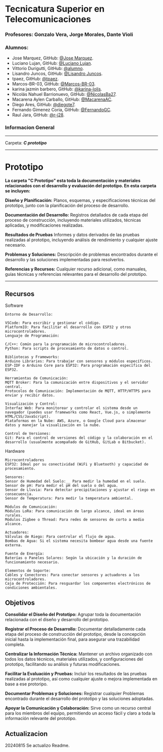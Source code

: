 # Tecnicatura Superior en Telecomunicaciones
### Profesores: Gonzalo Vera, Jorge Morales, Dante Violi  
### Alumnos: 
- Jose Marquez, GitHub: [@Jose Marquez](https://github.com/marquezjose).
- Luciano Lujan, GitHub: [@Luciano Lujan](https://github.com/lucianoilujan).
- Vittorio Durigutti, GitHub: [@alumno](https://github.com/alumno).
- Lisandro Juncos, GitHub: [@Lisandro Juncos](https://github.com/Lisandro-05).
- tpaez, GitHub: [@tpaez](https://github.com/tpaez).
- Marcos-BR-03, GitHub: [@Marcos-BR-03](https://github.com/Marcos-BR-03).
- karina jazmin barbero, GitHub: [@karina-lolis](https://github.com/karina-lolis).
- Nicolás Nahuel Barrionuevo, GitHub: [@NicolasBa27](https://github.com/NicolasBa27).
- Macarena Aylen Carballo, GitHub: [@MacarenaAC](https://github.com/MacarenaAC).
- Diego Ares, GitHub: [@diegote7](https://github.com/diegote7).
- Fernando Gimenez Coria, GitHub: [@FernandoGC](https://github.com/FerCbr).
- Raul Jara, GitHub: [@r-j28](https://github.com/r-j28).  

### Informacion General

***
Carpeta: ***C prototipo***

***
# Prototipo

__La carpeta "C Prototipo" esta toda la documentación y materiales relacionados con el desarrollo y evaluación del prototipo. En esta carpeta se incluyen:__  

__Diseño y Planificación:__ Planos, esquemas, y especificaciones técnicas del prototipo, junto con la planificación del proceso de desarrollo.    

__Documentación del Desarrollo:__ Registros detallados de cada etapa del proceso de construcción, incluyendo materiales utilizados, técnicas aplicadas, y modificaciones realizadas.  

__Resultados de Pruebas__ Informes y datos derivados de las pruebas realizadas al prototipo, incluyendo análisis de rendimiento y cualquier ajuste necesario.  

__Problemas y Soluciones:__ Descripción de problemas encontrados durante el desarrollo y las soluciones implementadas para resolverlos.  

__Referencias y Recursos:__ Cualquier recurso adicional, como manuales, guías técnicas y referencias relevantes para el desarrollo del prototipo.
***





## Recursos
Software 
```
Entorno de Desarrollo:

VSCode: Para escribir y gestionar el código.
PlatformIO: Para facilitar el desarrollo con ESP32 y otros microcontroladores.
Lenguaje de Programación:

C/C++: Común para la programación de microcontroladores.
Python: Para scripts de procesamiento de datos o control.

Bibliotecas y Frameworks:
Arduino Libraries: Para trabajar con sensores y módulos específicos.
ESP-IDF o Arduino Core para ESP32: Para programación específica del ESP32.  

Herramientas de Comunicación:
MQTT Broker: Para la comunicación entre dispositivos y el servidor central.
Protocolos de Comunicación: Implementación de MQTT, HTTP/HTTPS para enviar y recibir datos.

Visualización y Control:
Interfaz Web: Para monitorear y controlar el sistema desde un navegador (puedes usar frameworks como React, Vue.js, o simplemente HTML/CSS/JavaScript).
Plataformas en la Nube: AWS, Azure, o Google Cloud para almacenar datos y manejar la visualización en la nube.

Control de Versiones:
Git: Para el control de versiones del código y la colaboración en el desarrollo (usualmente acompañado de GitHub, GitLab o Bitbucket).

```

Hardware 
```
Microcontroladores
ESP32: Ideal por su conectividad (WiFi y Bluetooth) y capacidad de procesamiento.

Sensores:
Sensor de Humedad del Suelo:__ Para medir la humedad en el suelo.
Sensor de pH: Para medir el pH del suelo o del agua.
Sensor de Lluvia: Para detectar precipitaciones y ajustar el riego en consecuencia.
Sensor de Temperatura: Para medir la temperatura ambiental.

Módulos de Comunicación:   
Módulos LoRa: Para comunicación de largo alcance, ideal en áreas rurales.  
Módulos Zigbee o Thread: Para redes de sensores de corto a medio alcance.  

Actuadores:
Válvulas de Riego: Para controlar el flujo de agua.
Bombas de Agua: Si el sistema necesita bombear agua desde una fuente externa.

Fuente de Energía:
Baterías o Paneles Solares: Según la ubicación y la duración de funcionamiento necesario.

Elementos de Soporte:
Cables y Conectores: Para conectar sensores y actuadores a los microcontroladores.
Caja de Protección: Para resguardar los componentes electrónicos de condiciones ambientales.

```
## Objetivos

__Consolidar el Diseño del Prototipo:__ Agrupar toda la documentación relacionada con el diseño y desarrollo del prototipo.  

__Registrar el Proceso de Desarrollo:__ Documentar detalladamente cada etapa del proceso de construcción del prototipo, desde la concepción inicial hasta la implementación final, para asegurar una trazabilidad completa.

__Centralizar la Información Técnica:__ Mantener un archivo organizado con todos los datos técnicos, materiales utilizados, y configuraciones del prototipo, facilitando su análisis y futuras modificaciones.  

__Facilitar la Evaluación y Pruebas:__ Incluir los resultados de las pruebas realizadas al prototipo, así como cualquier ajuste o mejora implementada en base a ese protoripo.

__Documentar Problemas y Soluciones:__ Registrar cualquier Problemas encontrado durante el desarrollo del prototipo y las soluciones adoptadas.

__Apoyar la Comunicación y Colaboración:__ Sirve como un recurso central para los miembros del equipo, permitiendo un acceso fácil y claro a toda la información relevante del prototipo.  


## Actualizacion
20240815
Se actualizo Readme.